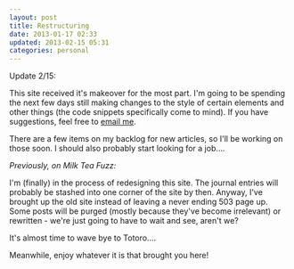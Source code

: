 ```yaml
---
layout: post
title: Restructuring
date: 2013-01-17 02:33
updated: 2013-02-15 05:31
categories: personal
---
```

Update 2/15:

This site received it's makeover for the most part. I'm going to be 
spending the next few days still making changes to the style of certain 
elements and other things (the code snippets specifically come to mind). 
If you have suggestions, feel free to [email me](/contact).

There are a few items on my backlog for new articles, so I'll be working 
on those soon. I should also probably start looking for a job....

*Previously, on Milk Tea Fuzz:*

I'm (finally) in the process of redesigning this site. The journal entries 
will probably be stashed into one corner of the site by then. Anyway, I've 
brought up the old site instead of leaving a never ending 503 page up. 
Some posts will be purged (mostly because they've become irrelevant) or 
rewritten - we're just going to have to wait and see, aren't we?

It's almost time to wave bye to Totoro....

Meanwhile, enjoy whatever it is that brought you here!
